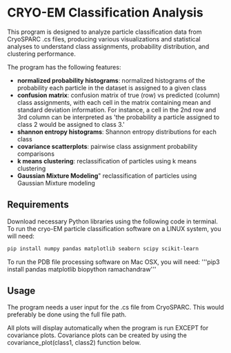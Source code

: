 
# CRYO-EM Classification Analysis


This program is designed to analyze particle classification data from CryoSPARC .cs files, producing various visualizations and statistical analyses to understand class assignments, probability distribution, and clustering performance.

The program has the following features:

* **normalized probability histograms**: normalized histograms of the probability each particle in the dataset is assigned to a given class
* **confusion matrix**: confusion matrix of true (row) vs predicted (column) class assignments, with each cell in the matrix containing mean and standard deviation information. For instance, a cell in the 2nd row and 3rd column can be interpreted as 'the probability a particle assigned to class 2 would be assigned to class 3.' 
* **shannon entropy histograms**: Shannon entropy distributions for each class
* **covariance scatterplots**: pairwise class assignment probability comparisons
* **k means clustering**: reclassification of particles using k means clustering
* **Gaussian Mixture Modeling**" reclassification of particles using Gaussian Mixture modeling


## Requirements

Download necessary Python libraries using the following code in terminal.  To run the cryo-EM particle classification software on a LINUX system, you will need:
```bash
pip install numpy pandas matplotlib seaborn scipy scikit-learn
```

To run the PDB file processing software on Mac OSX, you will need:
'''pip3 install pandas matplotlib biopython ramachandraw'''


## Usage

The program needs a user input for the .cs file from CryoSPARC. This would preferably
be done using the full file path.

All plots will display automatically when the program is run EXCEPT for covariance plots. 
Covariance plots can be created by using the covariance_plot(class1, class2) function below.
